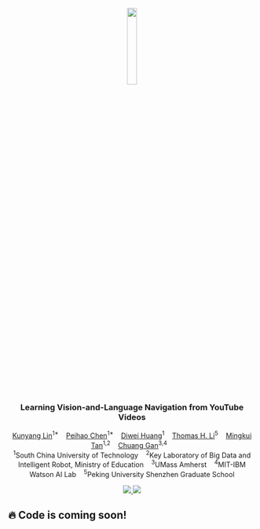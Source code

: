 <!-- # [ICCV'23] Learning Vision-and-Language Navigation from YouTube Videos -->

<!-- [![MIT](https://img.shields.io/badge/License-MIT-green.svg)](./LICENSE.md)
[![arXiv](https://img.shields.io/badge/arXiv-xxx.xxx-red.svg)](https://arxiv.org/abs/2108.09105)
[![ICCV 2023](https://img.shields.io/badge/ICCV-2023-blue.svg)](http://iccv2021.thecvf.com/home) -->




<p align="center">
  <img src="readme/cute.png" align="center" width="20%">
  
  <h3 align="center"><strong>Learning Vision-and-Language Navigation from YouTube Videos</strong></h3>

  <p align="center">
      <a href="https://scholar.google.com/citations?user=GPsw8IIAAAAJ" target='_blank'>Kunyang Lin</a><sup>1*</sup>&nbsp;&nbsp;&nbsp;
      <a href="https://scholar.google.com/citations?user=KkpEXpsAAAAJ" target='_blank'>Peihao Chen</a><sup>1*</sup>&nbsp;&nbsp;&nbsp;
      <a href="" target='_blank'>Diwei Huang</a><sup>1</sup>&nbsp;&nbsp;&nbsp;
      <a href="" target='_blank'>Thomas H. Li</a><sup>5</sup>&nbsp;&nbsp;&nbsp;
      <a href="https://scholar.google.com/citations?user=EVsoTGkAAAAJ" target='_blank'>Mingkui Tan</a><sup>1,2</sup>&nbsp;&nbsp;&nbsp;
      <a href="https://scholar.google.com/citations?user=PTeSCbIAAAAJ" target='_blank'>Chuang Gan</a><sup>3,4</sup>&nbsp;&nbsp;&nbsp;
    <br>
  <sup>1</sup>South China University of Technology&nbsp;&nbsp;&nbsp;
  <sup>2</sup>Key Laboratory of Big Data and Intelligent Robot, Ministry of Education&nbsp;&nbsp;&nbsp;
  <sup>3</sup>UMass Amherst&nbsp;&nbsp;&nbsp;
  <sup>4</sup>MIT-IBM Watson AI Lab&nbsp;&nbsp;&nbsp;
  <sup>5</sup>Peking University Shenzhen Graduate School
  </p>

</p>


<p align="center">
  <a href="" target='_blank'>
    <img src="https://img.shields.io/badge/ICCV-2023-blue.svg">
  </a>
  <a href="" target='_blank'>
    <img src="https://img.shields.io/badge/License-MIT-green.svg">
  </a>
</p>
<!-- <!-- This repository stores the codebase for Airbert and some pre-trained model.
It is based on the codebase of [VLN-BERT](https://github.com/arjunmajum/vln-bert). -->


## :fire: Code is coming soon!

